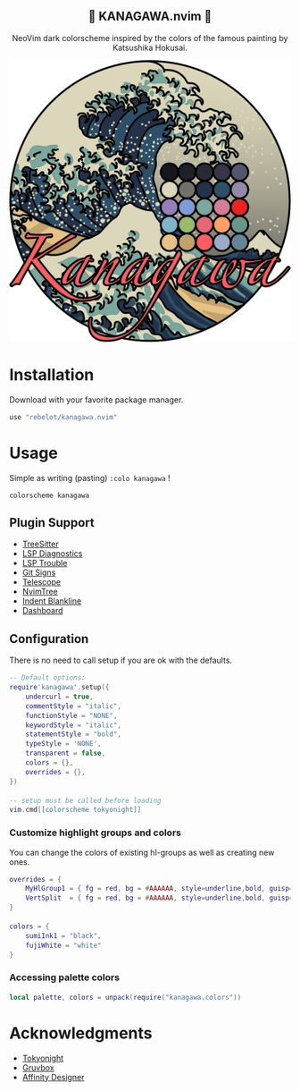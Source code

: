 <p align="center">
  <h2 align="center">🌊 KANAGAWA.nvim 🌊</h2>
</p>

<p align="center">NeoVim dark colorscheme inspired by the colors of the famous painting by Katsushika Hokusai.</p>

<p align="center">
  <img src="kanagawa@2x.png">
</p>

# Installation

Download with your favorite package manager.

```lua
use "rebelot/kanagawa.nvim"
```

# Usage

Simple as writing (pasting) `:colo kanagawa` !

```vim
colorscheme kanagawa
```

## Plugin Support

- [TreeSitter](https://github.com/nvim-treesitter/nvim-treesitter)
- [LSP Diagnostics](https://neovim.io/doc/user/lsp.html)
- [LSP Trouble](https://github.com/folke/lsp-trouble.nvim)
- [Git Signs](https://github.com/lewis6991/gitsigns.nvim)
- [Telescope](https://github.com/nvim-telescope/telescope.nvim)
- [NvimTree](https://github.com/kyazdani42/nvim-tree.lua)
- [Indent Blankline](https://github.com/lukas-reineke/indent-blankline.nvim)
- [Dashboard](https://github.com/glepnir/dashboard-nvim)

## Configuration

There is no need to call setup if you are ok with the defaults.

```lua
-- Default options:
require'kanagawa'.setup({
    undercurl = true,
    commentStyle = "italic",
    functionStyle = "NONE",
    keywordStyle = "italic",
    statementStyle = "bold",
    typeStyle = 'NONE',
    transparent = false,
    colors = {},
    overrides = {},
})

-- setup must be called before loading
vim.cmd[[colorscheme tokyonight]]
```

### Customize highlight groups and colors

You can change the colors of existing hl-groups as well as creating new ones.

```lua
overrides = {
    MyHlGroup1 = { fg = red, bg = #AAAAAA, style=underline,bold, guisp=blue },
    VertSplit  = { fg = red, bg = #AAAAAA, style=underline,bold, guisp=blue },
}

colors = {
    sumiInk1 = "black",
    fujiWhite = "white"
}
```

### Accessing palette colors

```lua
local palette, colors = unpack(require("kanagawa.colors"))
```

# Acknowledgments

* [Tokyonight](https://github.com/folke/tokyonight.nvim)
* [Gruvbox](https://github.com/morhetz/gruvbox)
* [Affinity Designer](https://affinity.serif.com/designer/)
